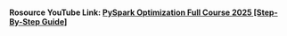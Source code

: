 #### Rosource YouTube Link: [PySpark Optimization Full Course 2025 [Step-By-Step Guide]](https://youtu.be/CY_WaxCxJco?si=4s1blPe-JtDBfewc)
